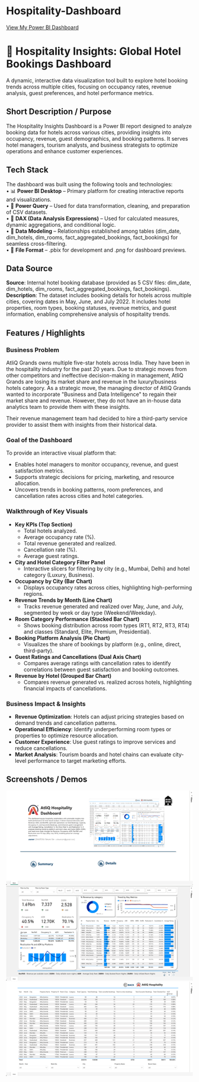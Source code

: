 # Hospitality-Dashboard
[View My Power BI Dashboard](https://app.powerbi.com/reportEmbed?reportId=e7f49df6-d0b9-4286-a569-81a2d18410ca&autoAuth=true&ctid=2109ce83-7de4-4471-91ff-2053f90a1fd9)



# 🏨 Hospitality Insights: Global Hotel Bookings Dashboard
A dynamic, interactive data visualization tool built to explore hotel booking trends across multiple cities, focusing on occupancy rates, revenue analysis, guest preferences, and hotel performance metrics.

## Short Description / Purpose
The Hospitality Insights Dashboard is a Power BI report designed to analyze booking data for hotels across various cities, providing insights into occupancy, revenue, guest demographics, and booking patterns. It serves hotel managers, tourism analysts, and business strategists to optimize operations and enhance customer experiences.

## Tech Stack
The dashboard was built using the following tools and technologies:  
• 📊 **Power BI Desktop** – Primary platform for creating interactive reports and visualizations.  
• 📂 **Power Query** – Used for data transformation, cleaning, and preparation of CSV datasets.  
• 🧠 **DAX (Data Analysis Expressions)** – Used for calculated measures, dynamic aggregations, and conditional logic.  
• 📝 **Data Modeling** – Relationships established among tables (dim_date, dim_hotels, dim_rooms, fact_aggregated_bookings, fact_bookings) for seamless cross-filtering.  
• 📁 **File Format** – .pbix for development and .png for dashboard previews.

## Data Source
**Source**: Internal hotel booking database (provided as 5 CSV files: dim_date, dim_hotels, dim_rooms, fact_aggregated_bookings, fact_bookings).  
**Description**: The dataset includes booking details for hotels across multiple cities, covering dates in May, June, and July 2022. It includes hotel properties, room types, booking statuses, revenue metrics, and guest information, enabling comprehensive analysis of hospitality trends.

## Features / Highlights

### Business Problem
AtliQ Grands owns multiple five-star hotels across India. They have been in the hospitality industry for the past 20 years. Due to strategic moves from other competitors and ineffective decision-making in management, AtliQ Grands are losing its market share and revenue in the luxury/business hotels category. As a strategic move, the managing director of AtliQ Grands wanted to incorporate "Business and Data Intelligence" to regain their market share and revenue. However, they do not have an in-house data analytics team to provide them with these insights.

Their revenue management team had decided to hire a third-party service provider to assist them with insights from their historical data.

### Goal of the Dashboard
To provide an interactive visual platform that:  
- Enables hotel managers to monitor occupancy, revenue, and guest satisfaction metrics.  
- Supports strategic decisions for pricing, marketing, and resource allocation.  
- Uncovers trends in booking patterns, room preferences, and cancellation rates across cities and hotel categories.

### Walkthrough of Key Visuals
- **Key KPIs (Top Section)**  
  - Total hotels analyzed.  
  - Average occupancy rate (%).  
  - Total revenue generated and realized.  
  - Cancellation rate (%).  
  - Average guest ratings.  
- **City and Hotel Category Filter Panel**  
  - Interactive slicers for filtering by city (e.g., Mumbai, Delhi) and hotel category (Luxury, Business).  
- **Occupancy by City (Bar Chart)**  
  - Displays occupancy rates across cities, highlighting high-performing regions.  
- **Revenue Trends by Month (Line Chart)**  
  - Tracks revenue generated and realized over May, June, and July, segmented by week or day type (Weekend/Weekday).  
- **Room Category Performance (Stacked Bar Chart)**  
  - Shows booking distribution across room types (RT1, RT2, RT3, RT4) and classes (Standard, Elite, Premium, Presidential).  
- **Booking Platform Analysis (Pie Chart)**  
  - Visualizes the share of bookings by platform (e.g., online, direct, third-party).  
- **Guest Ratings and Cancellations (Dual Axis Chart)**  
  - Compares average ratings with cancellation rates to identify correlations between guest satisfaction and booking outcomes.  
- **Revenue by Hotel (Grouped Bar Chart)**  
  - Compares revenue generated vs. realized across hotels, highlighting financial impacts of cancellations.

### Business Impact & Insights
- **Revenue Optimization**: Hotels can adjust pricing strategies based on demand trends and cancellation patterns.  
- **Operational Efficiency**: Identify underperforming room types or properties to optimize resource allocation.  
- **Customer Experience**: Use guest ratings to improve services and reduce cancellations.  
- **Market Analysis**: Tourism boards and hotel chains can evaluate city-level performance to target marketing efforts.

## Screenshots / Demos
![Dashboard Preview](https://github.com/stevensie09/Hospitality-Dashboard/blob/main/Hospitality%20Dashboard%201.png)
![Dashboard Preview](https://github.com/stevensie09/Hospitality-Dashboard/blob/main/Hospitality%20Dashboard%202.png)
![Dashboard Preview](https://github.com/stevensie09/Hospitality-Dashboard/blob/main/Hospitality%20Dashboard%203.png)

